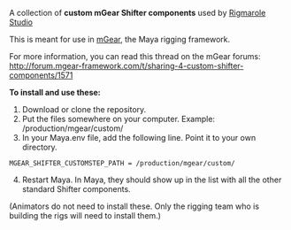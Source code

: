 A collection of **custom mGear Shifter components** used by [Rigmarole Studio](https://rigmarolestudio.com)

This is meant for use in [mGear](http://www.mgear-framework.com/), the Maya rigging framework.

For more information, you can read this thread on the mGear forums:
http://forum.mgear-framework.com/t/sharing-4-custom-shifter-components/1571

**To install and use these:**

1. Download or clone the repository.
2. Put the files somewhere on your computer. Example: /production/mgear/custom/
3. In your Maya.env file, add the following line. Point it to your own directory.

`MGEAR_SHIFTER_CUSTOMSTEP_PATH = /production/mgear/custom/`

4. Restart Maya. In Maya, they should show up in the list with all the other standard Shifter components.

(Animators do not need to install these. Only the rigging team who is building the rigs will need to install them.)
